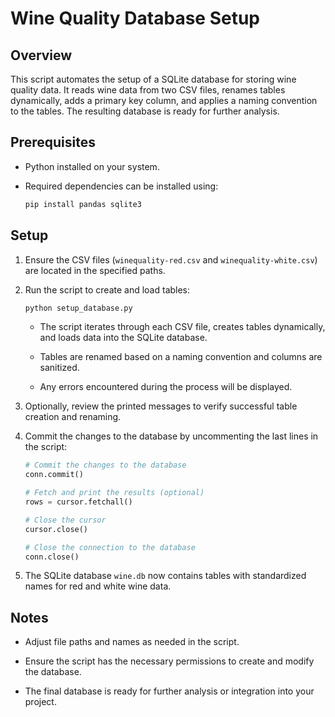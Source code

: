 # Wine Quality Database Setup

## Overview

This script automates the setup of a SQLite database for storing wine quality data. It reads wine data from two CSV files, renames tables dynamically, adds a primary key column, and applies a naming convention to the tables. The resulting database is ready for further analysis.

## Prerequisites

- Python installed on your system.
- Required dependencies can be installed using:

    ```bash
    pip install pandas sqlite3
    ```

## Setup

1. Ensure the CSV files (`winequality-red.csv` and `winequality-white.csv`) are located in the specified paths.

2. Run the script to create and load tables:

    ```bash
    python setup_database.py
    ```

    - The script iterates through each CSV file, creates tables dynamically, and loads data into the SQLite database.
    
    - Tables are renamed based on a naming convention and columns are sanitized.

    - Any errors encountered during the process will be displayed.

3. Optionally, review the printed messages to verify successful table creation and renaming.

4. Commit the changes to the database by uncommenting the last lines in the script:

    ```python
    # Commit the changes to the database
    conn.commit()
    
    # Fetch and print the results (optional)
    rows = cursor.fetchall()
    
    # Close the cursor
    cursor.close()
    
    # Close the connection to the database
    conn.close()
    ```

5. The SQLite database `wine.db` now contains tables with standardized names for red and white wine data.

## Notes

- Adjust file paths and names as needed in the script.

- Ensure the script has the necessary permissions to create and modify the database.

- The final database is ready for further analysis or integration into your project.
